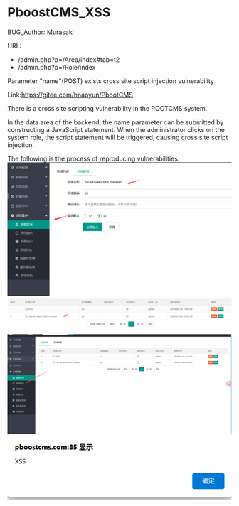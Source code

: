 # PboostCMS_XSS

BUG_Author: Murasaki

URL:

- /admin.php?p=/Area/index#tab=t2
- /admin.php?p=/Role/index



Parameter "name"(POST) exists cross site script injection vulnerability

Link:https://gitee.com/hnaoyun/PbootCMS



There is a cross site scripting vulnerability in the POOTCMS system.

In the data area of the backend, the name parameter can be submitted by constructing a JavaScript statement. When the administrator clicks on the system role, the script statement will be triggered, causing cross site script injection.

The following is the process of reproducing vulnerabilities:
![](https://github.com/1MurasaKi/PboostCMS_XSS/blob/main/1.png)
![](https://github.com/1MurasaKi/PboostCMS_XSS/blob/main/2.png)
![](https://github.com/1MurasaKi/PboostCMS_XSS/blob/main/3.png)
![](https://github.com/1MurasaKi/PboostCMS_XSS/blob/main/4.png)
